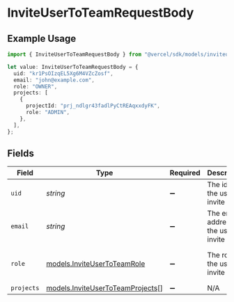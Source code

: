 # InviteUserToTeamRequestBody

## Example Usage

```typescript
import { InviteUserToTeamRequestBody } from "@vercel/sdk/models/inviteusertoteamop.js";

let value: InviteUserToTeamRequestBody = {
  uid: "kr1PsOIzqEL5Xg6M4VZcZosf",
  email: "john@example.com",
  role: "OWNER",
  projects: [
    {
      projectId: "prj_ndlgr43fadlPyCtREAqxxdyFK",
      role: "ADMIN",
    },
  ],
};
```

## Fields

| Field                                                                      | Type                                                                       | Required                                                                   | Description                                                                | Example                                                                    |
| -------------------------------------------------------------------------- | -------------------------------------------------------------------------- | -------------------------------------------------------------------------- | -------------------------------------------------------------------------- | -------------------------------------------------------------------------- |
| `uid`                                                                      | *string*                                                                   | :heavy_minus_sign:                                                         | The id of the user to invite                                               | kr1PsOIzqEL5Xg6M4VZcZosf                                                   |
| `email`                                                                    | *string*                                                                   | :heavy_minus_sign:                                                         | The email address of the user to invite                                    | john@example.com                                                           |
| `role`                                                                     | [models.InviteUserToTeamRole](../models/inviteusertoteamrole.md)           | :heavy_minus_sign:                                                         | The role of the user to invite                                             | [<br/>"MEMBER",<br/>"VIEWER"<br/>]                                         |
| `projects`                                                                 | [models.InviteUserToTeamProjects](../models/inviteusertoteamprojects.md)[] | :heavy_minus_sign:                                                         | N/A                                                                        |                                                                            |